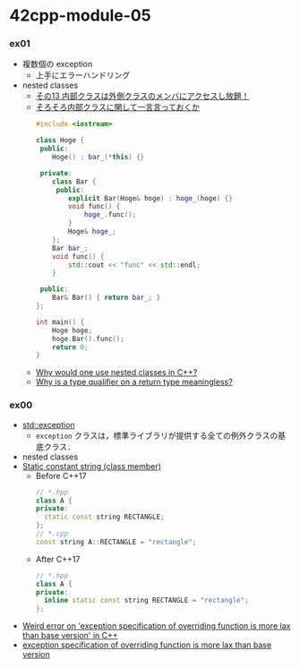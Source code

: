 # 42cpp-module-05

### ex01
- 複数個の exception
  - 上手にエラーハンドリング
- nested classes
  - [その13 内部クラスは外側クラスのメンバにアクセスし放題！](http://marupeke296.com/CPP_No13_SubClass.html)
  - [そろそろ内部クラスに関して一言言っておくか](http://isoparametric.hatenablog.com/entry/20080117/1200575103)
      ```c++
      #include <iostream>

      class Hoge {
       public:
          Hoge() : bar_(*this) {}

       private:
          class Bar {
           public:
              explicit Bar(Hoge& hoge) : hoge_(hoge) {}
              void func() {
                  hoge_.func();
              }
              Hoge& hoge_;
          };
          Bar bar_;
          void func() {
              std::cout << "func" << std::endl;
          }

       public:
          Bar& Bar() { return bar_; }
      };

      int main() {
          Hoge hoge;
          hoge.Bar().func();
          return 0;
      }
      ```
  - [Why would one use nested classes in C++?](https://stackoverflow.com/questions/4571355/why-would-one-use-nested-classes-in-c)
  - [Why is a type qualifier on a return type meaningless?](https://stackoverflow.com/questions/1607188/why-is-a-type-qualifier-on-a-return-type-meaningless)


### ex00
- [std::exception](https://cpprefjp.github.io/reference/exception/exception.html)
  - `exception` クラスは，標準ライブラリが提供する全ての例外クラスの基底クラス．
- nested classes
- [Static constant string (class member)](https://stackoverflow.com/questions/1563897/static-constant-string-class-member)
  - Before C++17
    ```c++
    // *.hpp
    class A {
    private:
      static const string RECTANGLE;
    };
    // *.cpp
    const string A::RECTANGLE = "rectangle";
    ```
  - After C++17
    ```c++
    // *.hpp
    class A {
    private:
      inline static const string RECTANGLE = "rectangle";
    };
    ```
- [Weird error on 'exception specification of overriding function is more lax than base version' in C++](https://stackoverflow.com/questions/59919357/weird-error-on-exception-specification-of-overriding-function-is-more-lax-than)
- [exception specification of overriding function is more lax than base version](https://stackoverflow.com/questions/53829852/exception-specification-of-overriding-function-is-more-lax-than-base-version/53829972)
